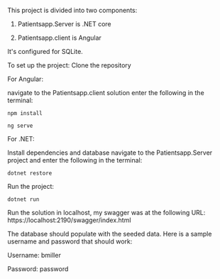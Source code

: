 This project is divided into two components:
  
  1. Patientsapp.Server is .NET core 
  
  2. Patientsapp.client is Angular

It's configured for SQLite.

To set up the project:
Clone the repository

For Angular:

navigate to the Patientsapp.client solution
enter the following in the terminal:
    
    npm install
    
    ng serve

For .NET:

Install dependencies and database
navigate to the Patientsapp.Server project and enter the following in the terminal:
    
    dotnet restore

Run the project:
    
    dotnet run

Run the solution in localhost, my swagger was at the following URL: https://localhost:2190/swagger/index.html

The database should populate with the seeded data. Here is a sample username and password that should work:

Username: bmiller

Password: password
